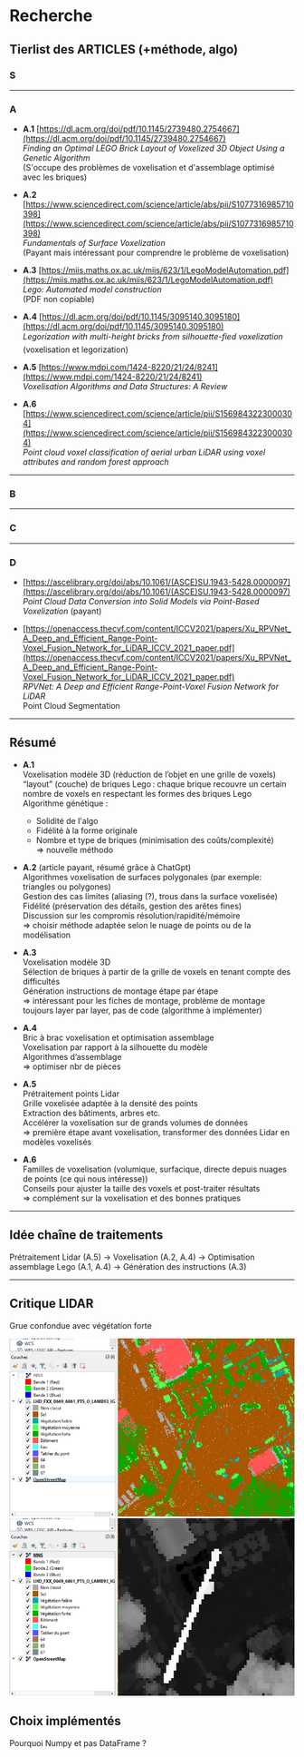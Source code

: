 # Recherche

## Tierlist des ARTICLES (+méthode, algo)

### S

---

### A

- **A.1** [https://dl.acm.org/doi/pdf/10.1145/2739480.2754667](https://dl.acm.org/doi/pdf/10.1145/2739480.2754667)  
  *Finding an Optimal LEGO Brick Layout of Voxelized 3D Object Using a Genetic Algorithm*  
  (S'occupe des problèmes de voxelisation et d'assemblage optimisé avec les briques)

- **A.2** [https://www.sciencedirect.com/science/article/abs/pii/S1077316985710398](https://www.sciencedirect.com/science/article/abs/pii/S1077316985710398)  
  *Fundamentals of Surface Voxelization*  
  (Payant mais intéressant pour comprendre le problème de voxelisation)

- **A.3** [https://miis.maths.ox.ac.uk/miis/623/1/LegoModelAutomation.pdf](https://miis.maths.ox.ac.uk/miis/623/1/LegoModelAutomation.pdf)  
  *Lego: Automated model construction*  
  (PDF non copiable)

- **A.4** [https://dl.acm.org/doi/pdf/10.1145/3095140.3095180](https://dl.acm.org/doi/pdf/10.1145/3095140.3095180)  
  *Legorization with multi-height bricks from silhouette-fied voxelization*  
  (voxelisation et legorization)

- **A.5** [https://www.mdpi.com/1424-8220/21/24/8241](https://www.mdpi.com/1424-8220/21/24/8241)  
  *Voxelisation Algorithms and Data Structures: A Review*

- **A.6** [https://www.sciencedirect.com/science/article/pii/S1569843223000304](https://www.sciencedirect.com/science/article/pii/S1569843223000304)  
  *Point cloud voxel classification of aerial urban LiDAR using voxel attributes and random forest approach*

---

### B



---

### C



---

### D

- [https://ascelibrary.org/doi/abs/10.1061/(ASCE)SU.1943-5428.0000097](https://ascelibrary.org/doi/abs/10.1061/(ASCE)SU.1943-5428.0000097)  
  *Point Cloud Data Conversion into Solid Models via Point-Based Voxelization* (payant)

- [https://openaccess.thecvf.com/content/ICCV2021/papers/Xu_RPVNet_A_Deep_and_Efficient_Range-Point-Voxel_Fusion_Network_for_LiDAR_ICCV_2021_paper.pdf](https://openaccess.thecvf.com/content/ICCV2021/papers/Xu_RPVNet_A_Deep_and_Efficient_Range-Point-Voxel_Fusion_Network_for_LiDAR_ICCV_2021_paper.pdf)  
  *RPVNet: A Deep and Efficient Range-Point-Voxel Fusion Network for LiDAR*  
  Point Cloud Segmentation

---

## Résumé

- **A.1**  
  Voxelisation modèle 3D (réduction de l’objet en une grille de voxels)  
  “layout” (couche) de briques Lego : chaque brique recouvre un certain nombre de voxels en respectant les formes des briques Lego  
  Algorithme génétique :  
    - Solidité de l'algo  
    - Fidélité à la forme originale  
    - Nombre et type de briques (minimisation des coûts/complexité)  
  => nouvelle méthodo

- **A.2** (article payant, résumé grâce à ChatGpt)  
  Algorithmes voxelisation de surfaces polygonales (par exemple: triangles ou polygones)  
  Gestion des cas limites (aliasing (?), trous dans la surface voxelisée)  
  Fidélité (préservation des détails, gestion des arêtes fines)  
  Discussion sur les compromis résolution/rapidité/mémoire  
  => choisir méthode adaptée selon le nuage de points ou de la modélisation

- **A.3**  
  Voxelisation modèle 3D  
  Sélection de briques à partir de la grille de voxels en tenant compte des difficultés  
  Génération instructions de montage étape par étape  
  => intéressant pour les fiches de montage, problème de montage toujours layer par layer, pas de code (algorithme à implémenter)

- **A.4**  
  Bric à brac voxelisation et optimisation assemblage  
  Voxelisation par rapport à la silhouette du modèle  
  Algorithmes d’assemblage  
  => optimiser nbr de pièces

- **A.5**  
  Prétraitement points Lidar  
  Grille voxelisée adaptée à la densité des points  
  Extraction des bâtiments, arbres etc.  
  Accélérer la voxelisation sur de grands volumes de données  
  => première étape avant voxelisation, transformer des données Lidar en modèles voxelisés

- **A.6**  
  Familles de voxelisation (volumique, surfacique, directe depuis nuages de points (ce qui nous intéresse))  
  Conseils pour ajuster la taille des voxels et post-traiter résultats  
  => complément sur la voxelisation et des bonnes pratiques

---

## Idée chaîne de traitements

Prétraitement Lidar (A.5) → Voxelisation (A.2, A.4) → Optimisation assemblage Lego (A.1, A.4) → Génération des instructions (A.3)

---

## Critique LIDAR

Grue confondue avec végétation forte

![Grue LIDAR](images/grue_lidar.png) 
![Grue TIFF](images/grue_tif.png)

## Choix implémentés

Pourquoi Numpy et pas DataFrame ?





